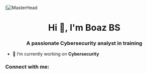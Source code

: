 [![MasterHead](https://www.google.com/imgres?imgurl=https%3A%2F%2Fstatic.india.com%2Fwp-content%2Fuploads%2F2023%2F06%2Fcyber-security-1.jpg%3Fimpolicy%3DMedium_Resize%26w%3D1200%26h%3D800&tbnid=sH5Q8Yz4HrZzwM&vet=12ahUKEwiXyPqVy5KIAxXJpicCHVrVOZkQxiAoCHoECAAQNg..i&imgrefurl=https%3A%2F%2Fwww.india.com%2Fbusiness%2Fbudget-2024-cyber-security-sector-expects-funding-for-research-and-development-from-centre-6694740%2F&docid=HZh59Qv5G-l1fM&w=1200&h=800&itg=1&q=cyber%20security&ved=2ahUKEwiXyPqVy5KIAxXJpicCHVrVOZkQxiAoCHoECAAQNg)
<h1 align="center">Hi 👋, I'm Boaz BS</h1>
<h3 align="center">A passionate Cybersecurity analyst in training</h3>

- 🔭 I’m currently working on **Cybersecurity**

<h3 align="left">Connect with me:</h3>
<p align="left">
</p>
